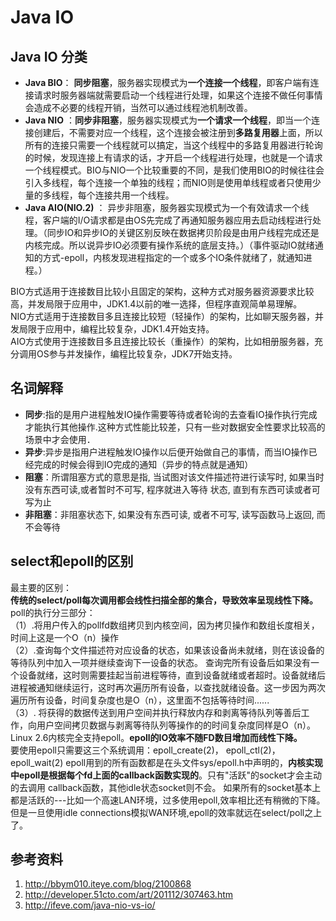 # Java IO
## Java IO 分类
 - **Java BIO**： **同步阻塞**，服务器实现模式为**一个连接一个线程**，即客户端有连接请求时服务器端就需要启动一个线程进行处理，如果这个连接不做任何事情会造成不必要的线程开销，当然可以通过线程池机制改善。   
 - **Java NIO** ：**同步非阻塞**，服务器实现模式为**一个请求一个线程**，即当一个连接创建后，不需要对应一个线程，这个连接会被注册到**多路复用器**上面，所以所有的连接只需要一个线程就可以搞定，当这个线程中的多路复用器进行轮询的时候，发现连接上有请求的话，才开启一个线程进行处理，也就是一个请求一个线程模式。BIO与NIO一个比较重要的不同，是我们使用BIO的时候往往会引入多线程，每个连接一个单独的线程；而NIO则是使用单线程或者只使用少量的多线程，每个连接共用一个线程。   
 - **Java AIO(NIO.2)** ： 异步非阻塞，服务器实现模式为一个有效请求一个线程，客户端的I/O请求都是由OS先完成了再通知服务器应用去启动线程进行处理。（同步IO和异步IO的关键区别反映在数据拷贝阶段是由用户线程完成还是内核完成。所以说异步IO必须要有操作系统的底层支持。）（事件驱动IO就绪通知的方式-epoll，内核发现进程指定的一个或多个IO条件就绪了，就通知进程。）
 
 BIO方式适用于连接数目比较小且固定的架构，这种方式对服务器资源要求比较高，并发局限于应用中，JDK1.4以前的唯一选择，但程序直观简单易理解。    
 NIO方式适用于连接数目多且连接比较短（轻操作）的架构，比如聊天服务器，并发局限于应用中，编程比较复杂，JDK1.4开始支持。    
 AIO方式使用于连接数目多且连接比较长（重操作）的架构，比如相册服务器，充分调用OS参与并发操作，编程比较复杂，JDK7开始支持。  
 
## 名词解释
 - **同步**:指的是用户进程触发IO操作需要等待或者轮询的去查看IO操作执行完成才能执行其他操作.这种方式性能比较差，只有一些对数据安全性要求比较高的场景中才会使用．  
 - **异步**:异步是指用户进程触发IO操作以后便开始做自己的事情，而当IO操作已经完成的时候会得到IO完成的通知（异步的特点就是通知）  
 - **阻塞**：所谓阻塞方式的意思是指, 当试图对该文件描述符进行读写时, 如果当时没有东西可读,或者暂时不可写, 程序就进入等待 状态, 直到有东西可读或者可写为止  
 - **非阻塞**：非阻塞状态下, 如果没有东西可读, 或者不可写, 读写函数马上返回, 而不会等待  

## select和epoll的区别
最主要的区别：  
**传统的select/poll每次调用都会线性扫描全部的集合，导致效率呈现线性下降。**    
poll的执行分三部分：   
（1）.将用户传入的pollfd数组拷贝到内核空间，因为拷贝操作和数组长度相关，时间上这是一个O（n）操作  
（2）.查询每个文件描述符对应设备的状态，如果该设备尚未就绪，则在该设备的等待队列中加入一项并继续查询下一设备的状态。 查询完所有设备后如果没有一个设备就绪，这时则需要挂起当前进程等待，直到设备就绪或者超时。设备就绪后进程被通知继续运行，这时再次遍历所有设备，以查找就绪设备。这一步因为两次遍历所有设备，时间复杂度也是O（n），这里面不包括等待时间......    
（3）. 将获得的数据传送到用户空间并执行释放内存和剥离等待队列等善后工作，向用户空间拷贝数据与剥离等待队列等操作的的时间复杂度同样是O（n）。   
Linux 2.6内核完全支持epoll。**epoll的IO效率不随FD数目增加而线性下降。**  
要使用epoll只需要这三个系统调用：epoll_create(2)， epoll_ctl(2)， epoll_wait(2)
epoll用到的所有函数都是在头文件sys/epoll.h中声明的，**内核实现中epoll是根据每个fd上面的callback函数实现的**。只有"活跃"的socket才会主动的去调用 callback函数，其他idle状态socket则不会。
如果所有的socket基本上都是活跃的---比如一个高速LAN环境，过多使用epoll,效率相比还有稍微的下降。但是一旦使用idle connections模拟WAN环境,epoll的效率就远在select/poll之上了。


## 参考资料
 1. http://bbym010.iteye.com/blog/2100868
 2. http://developer.51cto.com/art/201112/307463.htm
 3. http://ifeve.com/java-nio-vs-io/



